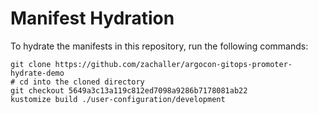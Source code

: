 # Manifest Hydration

To hydrate the manifests in this repository, run the following commands:

```shell
git clone https://github.com/zachaller/argocon-gitops-promoter-hydrate-demo
# cd into the cloned directory
git checkout 5649a3c13a119c812ed7098a9286b7178081ab22
kustomize build ./user-configuration/development
```
